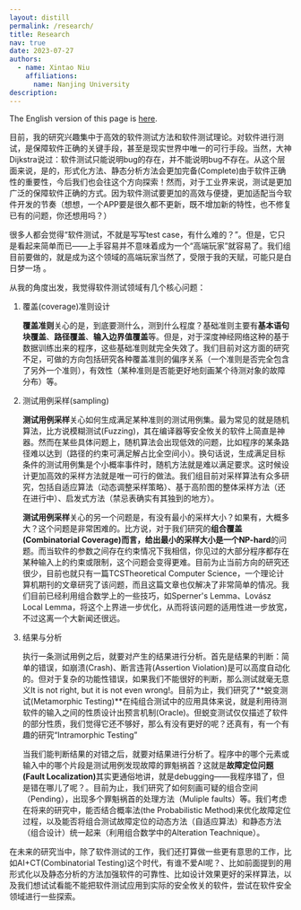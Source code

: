 ```yaml
---
layout: distill
permalink: /research/
title: Research
nav: true
date: 2023-07-27
authors:
  - name: Xintao Niu
    affiliations:
      name: Nanjing University
description:
---
```


The English version of this page is [here](/research-en).

目前，我的研究兴趣集中于高效的软件测试方法和软件测试理论。对软件进行测试，是保障软件正确的关键手段，甚至是现实世界中唯一的可行手段。当然，大神Dijkstra说过：软件测试只能说明bug的存在，并不能说明bug不存在。从这个层面来说，是的，形式化方法、静态分析方法会更加完备(Complete)<d-footnote>由于软件正确性的重要性，今后我们也会往这个方向探索</d-footnote>！然而，对于工业界来说，测试是更加广泛的保障软件正确的方式。因为软件测试要更加的高效与便捷，更加适配当今软件开发的节奏（想想，一个APP要是很久都不更新，既不增加新的特性，也不修复已有的问题，你还想用吗？）

很多人都会觉得“软件测试，不就是写写test case，有什么难的？”。但是，它只是看起来简单而已——上手容易并不意味着成为一个“高端玩家”就容易了。我们组目前要做的，就是成为这个领域的高端玩家<d-footnote>当然了，受限于我的天赋，可能只是白日梦一场</d-footnote>
。

从我的角度出发，我觉得软件测试领域有几个核心问题：

1. 覆盖(coverage)准则设计

   **覆盖准则**关心的是，到底要测什么，测到什么程度？基础准则主要有**基本语句块覆盖**、**路径覆盖**、**输入边界值覆盖**等。但是，对于深度神经网络这种的基于数据训练出来的程序，这些基础准则就完全失效了。我们目前对这方面的研究不足，可做的方向包括研究各种覆盖准则的偏序关系（一个准则是否完全包含了另外一个准则），有效性（某种准则是否能更好地刻画某个待测对象的故障分布）等。

2. 测试用例采样(sampling)

   **测试用例采样**关心如何生成满足某种准则的测试用例集。最为常见的就是随机算法，比方说模糊测试(Fuzzing)，其在编译器等安全攸关的软件上简直是神器。然而在某些具体问题上，随机算法会出现低效的问题，比如程序的某条路径难以达到（路径的约束可满足解占比全空间小）。换句话说，生成满足目标条件的测试用例集是个小概率事件时，随机方法就是难以满足要求。这时候设计更加高效的采样方法就是唯一可行的做法。我们组目前对采样算法有众多研究，包括自适应算法（动态调整采样策略）、基于高阶图的整体采样方法（还在进行中）、启发式方法（禁忌表确实有其独到的地方）。

   **测试用例采样**关心的另一个问题是，有没有最小的采样大小？如果有，大概多大？这个问题是非常困难的。比方说，对于我们研究的**组合覆盖(Combinatorial Coverage)**而言，给出最小的采样大小是一个**NP-hard**的问题。而当软件的参数之间存在约束情况下<d-footnote>我相信，你见过的大部分程序都存在某种输入上的约束或限制</d-footnote>，这个问题会变得更难。目前为止当前方向的研究还很少，目前也就只有一篇TCS<d-footnote>Theoretical Computer Science，一个理论计算机期刊</d-footnote>的文章研究了该问题，而且这篇文章也仅解决了非常简单的情况。我们目前已经利用组合数学上的一些技巧，如Sperner's Lemma、Lovász Local Lemma，将这个上界进一步优化，从而将该问题的适用性进一步放宽，不过这离一个大新闻还很远。

3. 结果与分析

   执行一条测试用例之后，就要对产生的结果进行分析。首先是结果的判断：简单的错误，如崩溃(Crash)、断言违背(Assertion Violation)是可以高度自动化的。但对于复杂的功能性错误，如果我们不能很好的判断，那么测试就毫无意义<d-footnote>It is not right, but it is not even wrong!</d-footnote>。目前为止，我们研究了**蜕变测试(Metamorphic Testing)**在纯组合测试中的应用<d-footnote>具体来说，就是利用待测软件的输入之间的性质设计出预言机制(Oracle)</d-footnote>。但蜕变测试仅仅描述了软件的部分性质，我们觉得它还不够好，那么有没有更好的呢？<d-footnote>还真有，有一个有趣的研究“Intramorphic Testing”</d-footnote>

   当我们能判断结果的对错之后，就要对结果进行分析了。程序中的哪个元素或输入中的哪个片段是测试用例发现故障的罪魁祸首？这就是**故障定位问题(Fault Localization)**<d-footnote>其实更通俗地讲，就是debugging——我程序错了，但是错在哪儿了呢？</d-footnote>。目前为止，我们研究了如何刻画可疑的组合空间（Pending），出现多个罪魁祸首的处理方法（Muliple faults）等。我们考虑在将来的研究中，能否结合概率法(the Probabilistic Method)来优化故障定位过程，以及能否将组合测试故障定位的动态方法（自适应算法）和静态方法（组合设计）统一起来（利用组合数学中的Alteration Teachnique）。

在未来的研究当中，除了软件测试的工作，我们还打算做一些更有意思的工作，比如AI+CT(Combinatorial Testing)<d-footnote>这个时代，有谁不爱AI呢？</d-footnote>、比如前面提到的用形式化以及静态分析的方法加强软件的可靠性、比如设计效果更好的采样算法，以及我们想试试看能不能把软件测试应用到实际的安全攸关的软件，尝试在软件安全领域进行一些探索。
